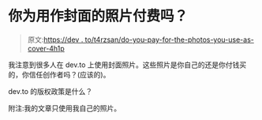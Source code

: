 # 你为用作封面的照片付费吗？

> 原文:[https://dev . to/t4rzsan/do-you-pay-for-the-photos-you-use-as-cover-4h1p](https://dev.to/t4rzsan/do-you-pay-for-the-photos-you-use-as-cover-4h1p)

我注意到很多人在 dev.to 上使用封面照片。这些照片是你自己的还是你付钱买的，你信任创作者吗？(应该的)。

dev.to 的版权政策是什么？

附注:我的文章只使用我自己的照片。